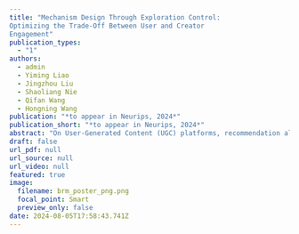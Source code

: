 ```yaml
---
title: "Mechanism Design Through Exploration Control:
Optimizing the Trade-Off Between User and Creator
Engagement"
publication_types:
  - "1"
authors:
  - admin
  - Yiming Liao
  - Jingzhou Liu
  - Shaoliang Nie
  - Qifan Wang
  - Hongning Wang
publication: "*to appear in Neurips, 2024*"
publication_short: "*to appear in Neurips, 2024*"
abstract: "On User-Generated Content (UGC) platforms, recommendation algorithms significantly impact creators' motivation to produce content as they compete for algorithmically allocated traffic. This phenomenon subtly shapes the volume and diversity of the content pool, which is crucial for the sustainability of the platform. In this work, we demonstrate, both theoretically and empirically, that a purely relevance-driven policy with low exploration strength boosts short-term user satisfaction but undermines the long-term richness of the content pool. This reveals an intrinsic trade-off between user engagement and content diversity on UGC platforms. Building on this finding, we propose an efficient optimization method to identify the optimal exploration strength, balancing user and creator engagement. Our model serves as a pre-deployment audit tool for UGC platforms, facilitating the alignment between their short-term and long-term goals."
draft: false
url_pdf: null
url_source: null
url_video: null
featured: true
image:
  filename: brm_poster_png.png
  focal_point: Smart
  preview_only: false
date: 2024-08-05T17:58:43.741Z
---
```

